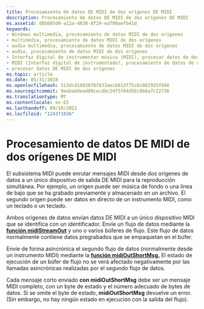 ```yaml
---
title: Procesamiento de datos DE MIDI de dos orígenes DE MIDI
description: Procesamiento de datos DE MIDI de dos orígenes DE MIDI
ms.assetid: d8b605d9-a12a-4830-8f29-ea700aefb41d
keywords:
- Windows multimedia, procesamiento de datos MIDI de dos orígenes
- multimedia, procesamiento de datos MIDI de dos orígenes
- audio multimedia, procesamiento de datos MIDI de dos orígenes
- audio, procesamiento de datos MIDI de dos orígenes
- Interfaz digital de instrumentar música (MIDI), procesar datos de dos orígenes
- MIDI (Interfaz digital de instrumentado), procesamiento de datos de dos orígenes
- procesar datos DE MIDI de dos orígenes
ms.topic: article
ms.date: 05/31/2018
ms.openlocfilehash: 513dcd16036f6f833aec6813f75c6c082925f666
ms.sourcegitcommit: 9eebab0ead09cecdbc24f5f84d56c8b6a7c22736
ms.translationtype: MT
ms.contentlocale: es-ES
ms.lasthandoff: 09/10/2021
ms.locfileid: "124371036"
---
```

# <a name="processing-midi-data-from-two-midi-sources"></a>Procesamiento de datos DE MIDI de dos orígenes DE MIDI

El subsistema MIDI puede enrutar mensajes MIDI desde dos orígenes de datos a un único dispositivo de salida DE MIDI para la reproducción simultánea. Por ejemplo, un origen puede ser música de fondo o una línea de bajo que se ha grabado previamente y almacenado en un archivo. El segundo origen puede ser datos en directo de un instrumento MIDI, como un teclado o un teclado.

Ambos orígenes de datos envían datos DE MIDI a un único dispositivo MIDI que se identifica con un identificador. Envíe un flujo de datos mediante la [**función midiStreamOut**](/windows/win32/api/mmeapi/nf-mmeapi-midistreamout) y uno o varios búferes de flujo. Este flujo de datos normalmente contiene datos pregrabados que se empaquetan en el búfer.

Envíe de forma asincrónica el segundo flujo de datos (normalmente desde un instrumento MIDI) mediante la [**función midiOutShortMsg.**](/windows/win32/api/mmeapi/nf-mmeapi-midioutshortmsg) El estado de ejecución de un búfer de flujo no se verá afectado negativamente por las llamadas asincrónicas realizadas por el segundo flujo de datos.

Cada mensaje corto enviado **con midiOutShortMsg** debe ser un mensaje MIDI completo, con un byte de estado y el número adecuado de bytes de datos. Si se omite el byte de estado, **midiOutShortMsg** devuelve un error. (Sin embargo, no hay ningún estado en ejecución con la salida del flujo).

 

 